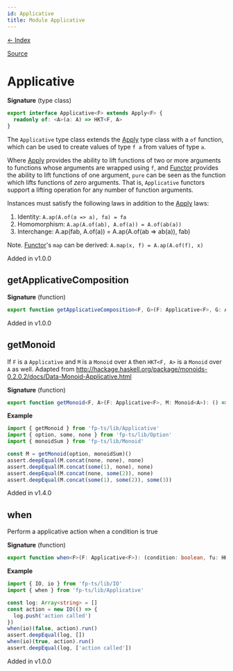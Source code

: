 ```yaml
---
id: Applicative
title: Module Applicative
---
```


[← Index](.)

[Source](https://github.com/gcanti/fp-ts/blob/master/src/Applicative.ts)

# Applicative

**Signature** (type class)

```ts
export interface Applicative<F> extends Apply<F> {
  readonly of: <A>(a: A) => HKT<F, A>
}
```

The `Applicative` type class extends the [Apply](./Apply.md) type class with a `of` function, which can be used to create values
of type `f a` from values of type `a`.

Where [Apply](./Apply.md) provides the ability to lift functions of two or more arguments to functions whose arguments are
wrapped using `f`, and [Functor](./Functor.md) provides the ability to lift functions of one argument, `pure` can be seen as the
function which lifts functions of _zero_ arguments. That is, `Applicative` functors support a lifting operation for
any number of function arguments.

Instances must satisfy the following laws in addition to the [Apply](./Apply.md) laws:

1. Identity: `A.ap(A.of(a => a), fa) = fa`
2. Homomorphism: `A.ap(A.of(ab), A.of(a)) = A.of(ab(a))`
3. Interchange: A.ap(fab, A.of(a)) = A.ap(A.of(ab => ab(a)), fab)

Note. [Functor](./Functor.md)'s `map` can be derived: `A.map(x, f) = A.ap(A.of(f), x)`

Added in v1.0.0

## getApplicativeComposition

**Signature** (function)

```ts
export function getApplicativeComposition<F, G>(F: Applicative<F>, G: Applicative<G>): ApplicativeComposition<F, G>  { ... }
```

Added in v1.0.0

## getMonoid

If `F` is a `Applicative` and `M` is a `Monoid` over `A` then `HKT<F, A>` is a `Monoid` over `A` as well.
Adapted from http://hackage.haskell.org/package/monoids-0.2.0.2/docs/Data-Monoid-Applicative.html

**Signature** (function)

```ts
export function getMonoid<F, A>(F: Applicative<F>, M: Monoid<A>): () => Monoid<HKT<F, A>>  { ... }
```

**Example**

```ts
import { getMonoid } from 'fp-ts/lib/Applicative'
import { option, some, none } from 'fp-ts/lib/Option'
import { monoidSum } from 'fp-ts/lib/Monoid'

const M = getMonoid(option, monoidSum)()
assert.deepEqual(M.concat(none, none), none)
assert.deepEqual(M.concat(some(1), none), none)
assert.deepEqual(M.concat(none, some(2)), none)
assert.deepEqual(M.concat(some(1), some(2)), some(3))
```

Added in v1.4.0

## when

Perform a applicative action when a condition is true

**Signature** (function)

```ts
export function when<F>(F: Applicative<F>): (condition: boolean, fu: HKT<F, void>) => HKT<F, void>  { ... }
```

**Example**

```ts
import { IO, io } from 'fp-ts/lib/IO'
import { when } from 'fp-ts/lib/Applicative'

const log: Array<string> = []
const action = new IO(() => {
  log.push('action called')
})
when(io)(false, action).run()
assert.deepEqual(log, [])
when(io)(true, action).run()
assert.deepEqual(log, ['action called'])
```

Added in v1.0.0
